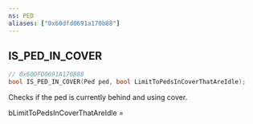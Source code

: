 ```yaml
---
ns: PED
aliases: ["0x60dfd0691a170b88"]
---
```

## IS_PED_IN_COVER

```c
// 0x60DFD0691A170B88
bool IS_PED_IN_COVER(Ped ped, bool LimitToPedsInCoverThatAreIdle);
```

Checks if the ped is currently behind and using cover.

bLimitToPedsInCoverThatAreIdle =

